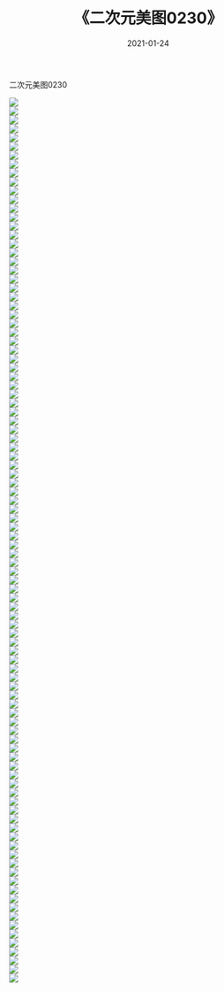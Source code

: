 ﻿---
layout: post
title:  《二次元美图0230》
date:   2021-01-24
img: http://imgx.orgx.ga/二次元/2021/二次元美图0230/000.jpg
categories: [美女, 清纯, 唯美]
---

二次元美图0230

 ![](http://imgx.orgx.ga/二次元/2021/二次元美图0230/001.jpg) <br>![](http://imgx.orgx.ga/二次元/2021/二次元美图0230/002.jpg) <br>![](http://imgx.orgx.ga/二次元/2021/二次元美图0230/003.jpg) <br>![](http://imgx.orgx.ga/二次元/2021/二次元美图0230/004.jpg) <br>![](http://imgx.orgx.ga/二次元/2021/二次元美图0230/005.jpg) <br>![](http://imgx.orgx.ga/二次元/2021/二次元美图0230/006.jpg) <br>![](http://imgx.orgx.ga/二次元/2021/二次元美图0230/007.jpg) <br>![](http://imgx.orgx.ga/二次元/2021/二次元美图0230/008.jpg) <br>![](http://imgx.orgx.ga/二次元/2021/二次元美图0230/009.jpg) <br>![](http://imgx.orgx.ga/二次元/2021/二次元美图0230/010.jpg) <br>![](http://imgx.orgx.ga/二次元/2021/二次元美图0230/011.jpg) <br>![](http://imgx.orgx.ga/二次元/2021/二次元美图0230/012.jpg) <br>![](http://imgx.orgx.ga/二次元/2021/二次元美图0230/013.jpg) <br>![](http://imgx.orgx.ga/二次元/2021/二次元美图0230/014.jpg) <br>![](http://imgx.orgx.ga/二次元/2021/二次元美图0230/015.jpg) <br>![](http://imgx.orgx.ga/二次元/2021/二次元美图0230/016.jpg) <br>![](http://imgx.orgx.ga/二次元/2021/二次元美图0230/017.jpg) <br>![](http://imgx.orgx.ga/二次元/2021/二次元美图0230/018.jpg) <br>![](http://imgx.orgx.ga/二次元/2021/二次元美图0230/019.jpg) <br>![](http://imgx.orgx.ga/二次元/2021/二次元美图0230/020.jpg) <br>![](http://imgx.orgx.ga/二次元/2021/二次元美图0230/021.jpg) <br>![](http://imgx.orgx.ga/二次元/2021/二次元美图0230/022.jpg) <br>![](http://imgx.orgx.ga/二次元/2021/二次元美图0230/023.jpg) <br>![](http://imgx.orgx.ga/二次元/2021/二次元美图0230/024.jpg) <br>![](http://imgx.orgx.ga/二次元/2021/二次元美图0230/025.jpg) <br>![](http://imgx.orgx.ga/二次元/2021/二次元美图0230/026.jpg) <br>![](http://imgx.orgx.ga/二次元/2021/二次元美图0230/027.jpg) <br>![](http://imgx.orgx.ga/二次元/2021/二次元美图0230/028.jpg) <br>![](http://imgx.orgx.ga/二次元/2021/二次元美图0230/029.jpg) <br>![](http://imgx.orgx.ga/二次元/2021/二次元美图0230/030.jpg) <br>![](http://imgx.orgx.ga/二次元/2021/二次元美图0230/031.jpg) <br>![](http://imgx.orgx.ga/二次元/2021/二次元美图0230/032.jpg) <br>![](http://imgx.orgx.ga/二次元/2021/二次元美图0230/033.jpg) <br>![](http://imgx.orgx.ga/二次元/2021/二次元美图0230/034.jpg) <br>![](http://imgx.orgx.ga/二次元/2021/二次元美图0230/035.jpg) <br>![](http://imgx.orgx.ga/二次元/2021/二次元美图0230/036.jpg) <br>![](http://imgx.orgx.ga/二次元/2021/二次元美图0230/037.jpg) <br>![](http://imgx.orgx.ga/二次元/2021/二次元美图0230/038.jpg) <br>![](http://imgx.orgx.ga/二次元/2021/二次元美图0230/039.jpg) <br>![](http://imgx.orgx.ga/二次元/2021/二次元美图0230/040.jpg) <br>![](http://imgx.orgx.ga/二次元/2021/二次元美图0230/041.jpg) <br>![](http://imgx.orgx.ga/二次元/2021/二次元美图0230/042.jpg) <br>![](http://imgx.orgx.ga/二次元/2021/二次元美图0230/043.jpg) <br>![](http://imgx.orgx.ga/二次元/2021/二次元美图0230/044.jpg) <br>![](http://imgx.orgx.ga/二次元/2021/二次元美图0230/045.jpg) <br>![](http://imgx.orgx.ga/二次元/2021/二次元美图0230/046.jpg) <br>![](http://imgx.orgx.ga/二次元/2021/二次元美图0230/047.jpg) <br>![](http://imgx.orgx.ga/二次元/2021/二次元美图0230/048.jpg) <br>![](http://imgx.orgx.ga/二次元/2021/二次元美图0230/049.jpg) <br>![](http://imgx.orgx.ga/二次元/2021/二次元美图0230/050.jpg) <br>![](http://imgx.orgx.ga/二次元/2021/二次元美图0230/051.jpg) <br>![](http://imgx.orgx.ga/二次元/2021/二次元美图0230/052.jpg) <br>![](http://imgx.orgx.ga/二次元/2021/二次元美图0230/053.jpg) <br>![](http://imgx.orgx.ga/二次元/2021/二次元美图0230/054.jpg) <br>![](http://imgx.orgx.ga/二次元/2021/二次元美图0230/055.jpg) <br>![](http://imgx.orgx.ga/二次元/2021/二次元美图0230/056.jpg) <br>![](http://imgx.orgx.ga/二次元/2021/二次元美图0230/057.jpg) <br>![](http://imgx.orgx.ga/二次元/2021/二次元美图0230/058.jpg) <br>![](http://imgx.orgx.ga/二次元/2021/二次元美图0230/059.jpg) <br>![](http://imgx.orgx.ga/二次元/2021/二次元美图0230/060.jpg) <br>![](http://imgx.orgx.ga/二次元/2021/二次元美图0230/061.jpg) <br>![](http://imgx.orgx.ga/二次元/2021/二次元美图0230/062.jpg) <br>![](http://imgx.orgx.ga/二次元/2021/二次元美图0230/063.jpg) <br>![](http://imgx.orgx.ga/二次元/2021/二次元美图0230/064.jpg) <br>![](http://imgx.orgx.ga/二次元/2021/二次元美图0230/065.jpg) <br>![](http://imgx.orgx.ga/二次元/2021/二次元美图0230/066.jpg) <br>![](http://imgx.orgx.ga/二次元/2021/二次元美图0230/067.jpg) <br>![](http://imgx.orgx.ga/二次元/2021/二次元美图0230/068.jpg) <br>![](http://imgx.orgx.ga/二次元/2021/二次元美图0230/069.jpg) <br>![](http://imgx.orgx.ga/二次元/2021/二次元美图0230/070.jpg) <br>![](http://imgx.orgx.ga/二次元/2021/二次元美图0230/071.jpg) <br>![](http://imgx.orgx.ga/二次元/2021/二次元美图0230/072.jpg) <br>![](http://imgx.orgx.ga/二次元/2021/二次元美图0230/073.jpg) <br>![](http://imgx.orgx.ga/二次元/2021/二次元美图0230/074.jpg) <br>![](http://imgx.orgx.ga/二次元/2021/二次元美图0230/075.jpg) <br>![](http://imgx.orgx.ga/二次元/2021/二次元美图0230/076.jpg) <br>![](http://imgx.orgx.ga/二次元/2021/二次元美图0230/077.jpg) <br>![](http://imgx.orgx.ga/二次元/2021/二次元美图0230/078.jpg) <br>![](http://imgx.orgx.ga/二次元/2021/二次元美图0230/079.jpg) <br>![](http://imgx.orgx.ga/二次元/2021/二次元美图0230/080.jpg) <br>![](http://imgx.orgx.ga/二次元/2021/二次元美图0230/081.jpg) <br>![](http://imgx.orgx.ga/二次元/2021/二次元美图0230/082.jpg) <br>![](http://imgx.orgx.ga/二次元/2021/二次元美图0230/083.jpg) <br>![](http://imgx.orgx.ga/二次元/2021/二次元美图0230/084.jpg) <br>![](http://imgx.orgx.ga/二次元/2021/二次元美图0230/085.jpg) <br>![](http://imgx.orgx.ga/二次元/2021/二次元美图0230/086.jpg) <br>![](http://imgx.orgx.ga/二次元/2021/二次元美图0230/087.jpg) <br>![](http://imgx.orgx.ga/二次元/2021/二次元美图0230/088.jpg) <br>![](http://imgx.orgx.ga/二次元/2021/二次元美图0230/089.jpg) <br>![](http://imgx.orgx.ga/二次元/2021/二次元美图0230/090.jpg) <br>![](http://imgx.orgx.ga/二次元/2021/二次元美图0230/091.jpg) <br>![](http://imgx.orgx.ga/二次元/2021/二次元美图0230/092.jpg) <br>![](http://imgx.orgx.ga/二次元/2021/二次元美图0230/093.jpg) <br>![](http://imgx.orgx.ga/二次元/2021/二次元美图0230/094.jpg) <br>![](http://imgx.orgx.ga/二次元/2021/二次元美图0230/095.jpg) <br>![](http://imgx.orgx.ga/二次元/2021/二次元美图0230/096.jpg) <br>![](http://imgx.orgx.ga/二次元/2021/二次元美图0230/097.jpg) <br>![](http://imgx.orgx.ga/二次元/2021/二次元美图0230/098.jpg) <br>![](http://imgx.orgx.ga/二次元/2021/二次元美图0230/099.jpg) <br>![](http://imgx.orgx.ga/二次元/2021/二次元美图0230/100.jpg) <br>